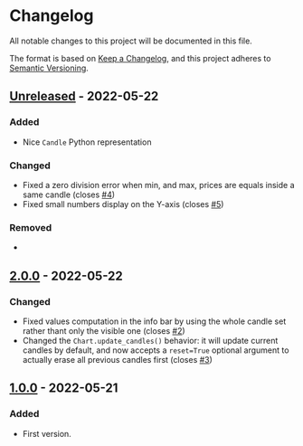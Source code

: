# Changelog

All notable changes to this project will be documented in this file.

The format is based on [Keep a Changelog](https://keepachangelog.com/en/1.0.0/),
and this project adheres to [Semantic Versioning](https://semver.org/spec/v2.0.0.html).

## [Unreleased] - 2022-05-22

### Added
- Nice `Candle` Python representation

### Changed
- Fixed a zero division error when min, and max, prices are equals inside a same candle (closes [#4])
- Fixed small numbers display on the Y-axis (closes [#5])

### Removed
-

## [2.0.0] - 2022-05-22

### Changed
- Fixed values computation in the info bar by using the whole candle set rather thant only the visible one (closes [#2])
- Changed the `Chart.update_candles()` behavior: it will update current candles by default, and now accepts a `reset=True` optional argument to actually erase all previous candles first (closes [#3])

## [1.0.0] - 2022-05-21

### Added
- First version.


[Unreleased]: https://github.com/BoboTiG/py-candlestick-chart/compare/v2.0.0...HEAD
[2.0.0]: https://github.com/BoboTiG/py-candlestick-chart/tree/v2.0.0
[1.0.0]: https://github.com/BoboTiG/py-candlestick-chart/tree/v1.0.0

[#2]: https://github.com/BoboTiG/py-candlestick-chart/issues/2
[#3]: https://github.com/BoboTiG/py-candlestick-chart/issues/3
[#4]: https://github.com/BoboTiG/py-candlestick-chart/issues/4
[#5]: https://github.com/BoboTiG/py-candlestick-chart/issues/5
